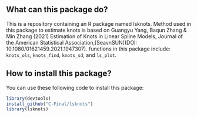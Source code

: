 ## What can this package do?
This is a repository containing an R package named lsknots. Method used in this package to estimate knots is based on Guangyu Yang, Baqun Zhang & Min Zhang (2021) Estimation of Knots in Linear Spline Models, Journal of the American Statistical Association,[SeavnSUN](DOI: 10.1080/01621459.2021.1947307). functions in this package include: `knots_ols`, `knots_find`, `knots_sd`, and `ls_plot`.

## How to install this package?
You can use these following code to install this package:
```R
library(devtools)
install_github("C-Final/lsknots")
library(lsknots)
```

